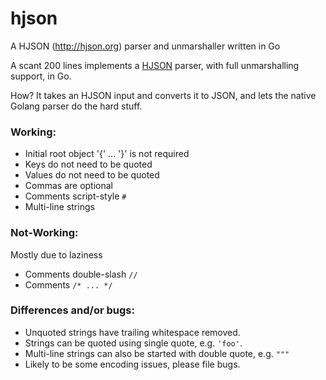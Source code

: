 # hjson
A HJSON (http://hjson.org) parser and unmarshaller written in Go

A scant 200 lines implements a [HJSON](http://hjson.org) parser, with full unmarshalling
support, in Go.

How? It takes an HJSON input and converts it to JSON, and lets the
native Golang parser do the hard stuff.

### Working:

 * Initial root object '{' ... '}' is not required
 * Keys do not need to be quoted
 * Values do not need to be quoted
 * Commas are optional
 * Comments script-style `#`
 * Multi-line strings

### Not-Working:

Mostly due to laziness

 * Comments double-slash  `//`
 * Comments `/* ... */`

### Differences and/or bugs:

 * Unquoted strings have trailing whitespace removed.
 * Strings can be quoted using single quote, e.g. `'foo'`.
 * Multi-line strings can also be started with double quote, e.g. `"""`
 * Likely to be some encoding issues, please file bugs.